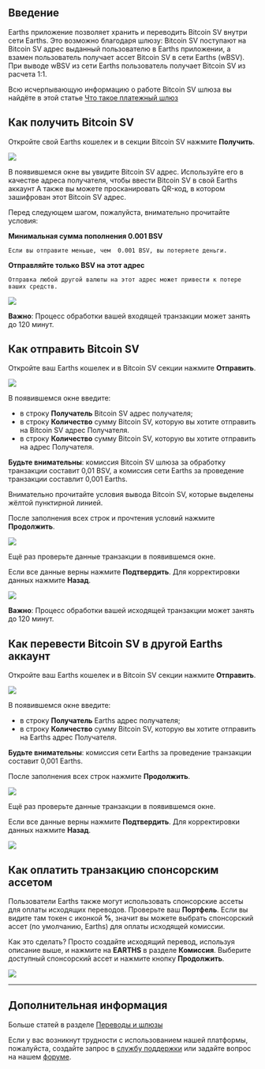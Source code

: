 ## Введение

Earths приложение позволяет хранить и переводить Bitcoin SV внутри сети Earths. Это возможно благодаря шлюзу:
Bitcoin SV поступают на Bitcoin SV адрес выданный пользователю в Earths приложении, а взамен пользователь получает ассет Bitcoin SV в сети Earths (wBSV). При выводе wBSV из сети Earths пользователь получает Bitcoin SV из расчета 1:1.

Всю исчерпывающую информацию о работе Bitcoin SV шлюза вы найдёте в этой статье [Что такое платежный шлюз](/earths-client/frequently-asked-questions-faq/transfers-and-gateways/payment-gateway.md)

## Как получить Bitcoin SV

Откройте свой Earths кошелек и в секции Bitcoin SV нажмите **Получить**.

![](/_assets/bsv_transfers_01.png)

В появившемся окне вы увидите Bitcoin SV адрес.
Используйте его в качестве адреса получателя, чтобы ввести Bitcoin SV в свой Earths аккаунт
А также вы можете просканировать QR-код, в котором зашифрован этот Bitcoin SV адрес.

Перед следующем шагом, пожалуйста, внимательно прочитайте условия:

**Минимальная сумма пополнения 0.001 BSV**
```
Если вы отправите меньше, чем  0.001 BSV, вы потеряете деньги.
```
**Отправляйте только BSV на этот адрес**
```
Отправка любой другой валюты на этот адрес может привести к потере ваших средств.
```

![](/_assets/bsv_transfers_02.png)

**Важно**: Процесс обработки вашей входящей транзакции может занять до 120 минут.

## Как отправить Bitcoin SV

Откройте ваш Earths кошелек и в Bitcoin SV секции нажмите **Отправить**.

![](/_assets/bsv_transfers_03.png)

В появившемся окне введите:

* в строку **Получатель** Bitcoin SV адрес получателя;
* в строку **Количество** сумму Bitcoin SV, которую вы хотите отправить на Bitcoin SV адрес Получателя.
* в строку **Количество** сумму Bitcoin SV, которую вы хотите отправить на адрес Получателя.

**Будьте внимательны**: комиссия Bitcoin SV шлюза за обработку транзакции составит 0,01 BSV, а комиссия сети Earths за проведение транзакции составлит 0,001 Earths.

Внимательно прочитайте условия вывода Bitcoin SV, которые выделены жёлтой пунктирной линией.

После заполнения всех строк и прочтения условий нажмите **Продолжить**.

![](/_assets/bsv_transfers_04.png)

Ещё раз проверьте данные транзакции в появившемся окне.

Если все данные верны нажмите **Подтвердить**. Для корректировки данных нажмите **Назад**.

![](/_assets/bsv_transfers_05.png)

**Важно**: Процесс обработки вашей исходящей транзакции может занять до 120 минут.

## Как перевести Bitcoin SV в другой Earths аккаунт

Откройте ваш Earths кошелек и в Bitcoin SV секции нажмите **Отправить**.

![](/_assets/bsv_transfers_06.png)

В появившемся окне введите:

* в строку **Получатель** Earths адрес получателя;
* в строку **Количество** сумму Bitcoin SV, которую вы хотите отправить на Earths адрес Получателя.

**Будьте внимательны**: комиссия сети Earths за проведение транзакции составит 0,001 Earths.

После заполнения всех строк нажмите **Продолжить**.

![](/_assets/bsv_transfers_07.png)

Ещё раз проверьте данные транзакции в появившемся окне.

Если все данные верны нажмите **Подтвердить**. Для корректировки данных нажмите **Назад**.

![](/_assets/bsv_transfers_08.png)

## Как оплатить транзакцию спонсорским ассетом

Пользователи Earths также могут использовать спонсорские ассеты для оплаты исходящих переводов. Проверьте ваш **Портфель**. Если вы видите там токен с иконкой **%**, значит вы можете выбрать спонсорский ассет (по умолчанию, Earths) для оплаты исходящей комиссии.

Как это сделать? Просто создайте исходящий перевод, используя описание выше, и нажмите на **EARTHS** в разделе **Комиссия**.
Выберите доступный спонсорский ассет и нажмите кнопку **Продолжить**.

![](/_assets/transaction_fee.png)

___

## Дополнительная информация

Больше статей в разделе [Переводы и шлюзы](/earths-client/wallet-management.md)

Если у вас возникнут трудности с использованием нашей платформы, пожалуйста, создайте запрос в [службу поддержки](https://support.earths.ga/) или задайте вопрос на нашем [форуме](https://forum.earths.ga/).
